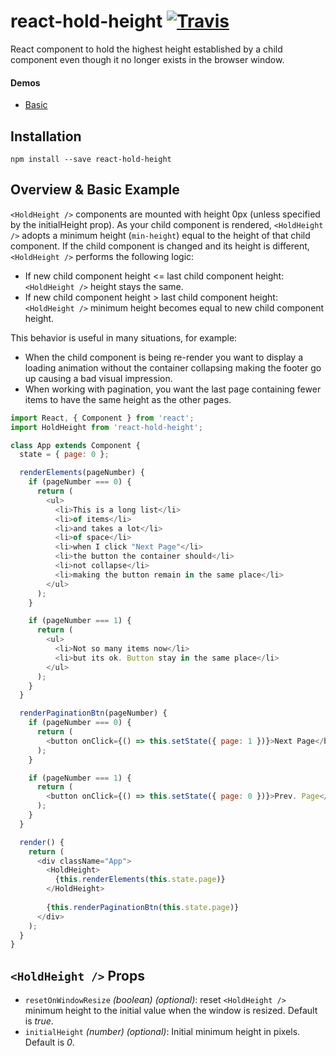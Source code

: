 react-hold-height [![Travis](https://img.shields.io/travis/brurez/react-hold-height.svg)]()
=================

React component to hold the highest height established by a child component even though it no longer exists in the browser window.

#### Demos
- [Basic](https://github.com/brurez/react-hold-height/blob/master/examples/basic/index.html)

## Installation
    npm install --save react-hold-height    
    
## Overview & Basic Example
`<HoldHeight />` components are mounted with height 0px (unless specified by the initialHeight prop).
As your child component is rendered, `<HoldHeight />` adopts a minimum height (`min-height`) equal to the height of that child component.
If the child component is changed and its height is different, `<HoldHeight />` performs the following logic:
- If new child component height <= last child component height:
`<HoldHeight />` height stays the same.
- If new child component height > last child component height:
`<HoldHeight />` minimum height becomes equal to new child component height.

This behavior is useful in many situations, for example:
- When the child component is being re-render you want to display a loading animation
without the container collapsing making the footer go up causing a bad visual impression.
- When working with pagination, you want the last page containing fewer items
to have the same height as the other pages.

```js
import React, { Component } from 'react';
import HoldHeight from 'react-hold-height';

class App extends Component {
  state = { page: 0 };

  renderElements(pageNumber) {
    if (pageNumber === 0) {
      return (
        <ul>
          <li>This is a long list</li>
          <li>of items</li>
          <li>and takes a lot</li>
          <li>of space</li>
          <li>when I click "Next Page"</li>
          <li>the button the container should</li>
          <li>not collapse</li>
          <li>making the button remain in the same place</li>
        </ul>
      );
    }

    if (pageNumber === 1) {
      return (
        <ul>
          <li>Not so many items now</li>
          <li>but its ok. Button stay in the same place</li>
        </ul>
      );
    }
  }

  renderPaginationBtn(pageNumber) {
    if (pageNumber === 0) {
      return (
        <button onClick={() => this.setState({ page: 1 })}>Next Page</button>
      );
    }

    if (pageNumber === 1) {
      return (
        <button onClick={() => this.setState({ page: 0 })}>Prev. Page</button>
      );
    }
  }

  render() {
    return (
      <div className="App">
        <HoldHeight>
          {this.renderElements(this.state.page)}
        </HoldHeight>
                
        {this.renderPaginationBtn(this.state.page)}
      </div>
    );
  }
}
```

## `<HoldHeight />` Props
- `resetOnWindowResize` _(boolean)_ _(optional)_: reset `<HoldHeight />` minimum height
to the initial value when the window is resized. Default is _true_.
- `initialHeight` _(number)_ _(optional)_: Initial minimum height in pixels. Default is _0_. 

